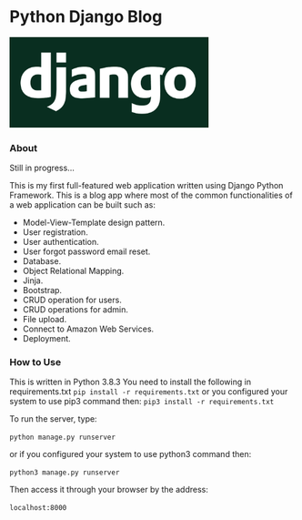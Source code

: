 # Python Django Blog
 
<img src="/django_logo.png " width="350" alt = "Django-Logo">

### About

Still in progress...

This is my first full-featured web application written using Django 
Python Framework. This is a blog app where most of the common functionalities 
of a web application can be built such as:

* Model-View-Template design pattern. 
* User registration.
* User authentication.
* User forgot password email reset.
* Database.
* Object Relational Mapping.
* Jinja.
* Bootstrap.
* CRUD operation for users.
* CRUD operations for admin.
* File upload.
* Connect to Amazon Web Services. 
* Deployment.

### How to Use

This is written in Python 3.8.3
You need to install the following in requirements.txt
```pip install -r requirements.txt```
or you configured your system to use pip3 command then:
```pip3 install -r requirements.txt```

To run the server, type:

```python manage.py runserver```

or if you configured your system to use python3 command then:

```python3 manage.py runserver```

Then access it through your browser by the address:

```localhost:8000```
